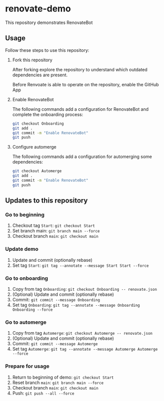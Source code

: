 # renovate-demo

This repository demonstrates RenovateBot

## Usage

Follow these steps to use this repository:

1. Fork this repository

    After forking explore the repository to understand which outdated dependencies are present.

    Before Renvoate is able to operate on the repository, enable the GitHub App

1. Enable RenovateBot

    The following commands add a configuration for RenovateBot and complete the onboarding process:

    ```bash
    git checkout Onboarding
    git add .
    git commit -m "Enable RenovateBot"
    git push
    ```

1. Configure automerge

    The following commands add a configuration for automerging some dependencies:

    ```bash
    git checkout Automerge
    git add .
    git commit -m "Enable RenovateBot"
    git push
    ```

## Updates to this repository

### Go to beginning

1. Checkout tag `Start`: `git checkout Start`
1. Set branch main: `git branch main --force`
1. Checkout branch `main`: `git checkout main`

### Update demo

1. Update and commit (optionally rebase)
1. Set tag `Start`: `git tag --annotate --message Start Start --force`

### Go to onboarding

1. Copy from tag `Onboarding`: `git checkout Onboarding -- renovate.json`
1. (Optional) Update and commit (optionally rebase)
1. Commit: `git commit --message Onboarding`
1. Set tag `Onboarding`: `git tag --annotate --message Onboarding Onboarding --force`

### Go to automerge

1. Copy from tag `Automerge`: `git checkout Automerge -- renovate.json`
1. (Optional) Update and commit (optionally rebase)
1. Commit: `git commit --message Automerge`
1. Set tag `Automerge`: `git tag --annotate --message Automerge Automerge --force`

### Prepare for usage

1. Return to beginning of demo: `git checkout Start`
1. Reset branch `main`: `git branch main --force`
1. Checkout branch `main`: `git checkout main`
1. Push: `git push --all --force`
